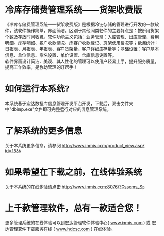 # 冷库存储费管理系统——货架收费版

《冷库存储费管理系统——货架收费版》是根据冷链存储的管理进行开发的一款软件，该软件操作简单，界面简洁。区别于其他同类软件的主要特点是：按所用货架个数及存放时间收费。软件功能主义包括：业务管理：入库管理、出库管理、费用明细、库存明细、客户收款情况、库客户收款登记、货架使用情况等；数据统计：日报表、月报表、年报表、客户货架量、客户详细库存量等；基础设置：客户基本信息、单位信息、品名设置、单价设置、仓库信息设置等。  
软件界面设计简洁、美观、其人性化的管理可以使用户轻易上手，提升服务质量，提高工作效率，是协助管理的好帮手！  

# 如何运行本系统?

本系统基于宏达数据库信息管理开发平台开发，下载后，双击文件夹中"dbimp.exe"文件即可完整运行对应的信息管理系统。

# 了解系统的更多信息

关于本系统更多信息，请参阅:http://www.inmis.com/product_view.asp?id=1536

# 如果希望在下载之前，在线体验系统

关于本系统的在线体验请点击:http://www.inmis.com:8076/?Cssems_Sp

# 上千款管理软件，总有一款适合您！

更多管理系统的在线体验可以到宏达管理软件体验中心( www.inmis.com ) 或 宏达管理软件下载服务在线 ( www.hdcsc.com ) 在线体验。

